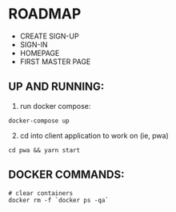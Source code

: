 # ROADMAP

* CREATE SIGN-UP
* SIGN-IN
* HOMEPAGE
* FIRST MASTER PAGE 

## UP AND RUNNING:
1. run docker compose:
```$
docker-compose up
```

2. cd into client application to work on (ie, pwa)
```$
cd pwa && yarn start
```

## DOCKER COMMANDS:
```$
# clear containers
docker rm -f `docker ps -qa`
```
